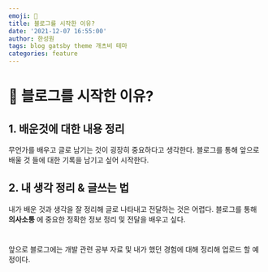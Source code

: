 ```yaml
---
emoji: 🧢
title: 블로그를 시작한 이유?
date: '2021-12-07 16:55:00'
author: 한성원
tags: blog gatsby theme 개츠비 테마
categories: feature
---
```



# 👋 블로그를 시작한 이유?
## 1. 배운것에 대한 내용 정리
무언가를 배우고 글로 남기는 것이 굉장히 중요하다고 생각한다. 블로그를 통해 앞으로 배울 것 들에 대한 기록을 남기고 싶어 시작한다.    

## 2. 내 생각 정리 & 글쓰는 법
내가 배운 것과 생각을 잘 정리해 글로 나타내고 전달하는 것은 어렵다. 블로그를 통해 **의사소통** 에 중요한 정확한 정보 정리 및 전달을 배우고 싶다.   
#

앞으로 블로그에는 개발 관련 공부 자료 및 내가 했던 경험에 대해 정리해 업로드 할 예정이다. 

```toc

```